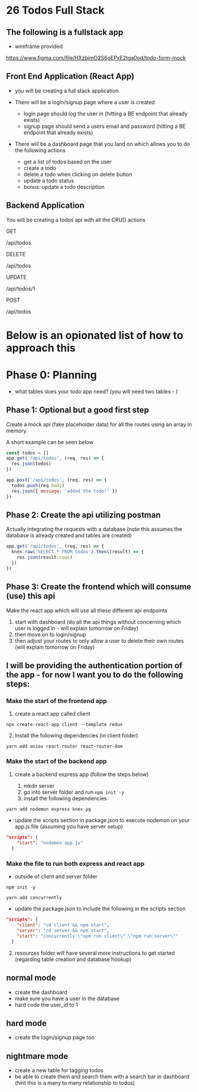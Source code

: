 # 26 Todos Full Stack

## The following is a fullstack app

- wireframe provided

https://www.figma.com/file/HXzbimO2S6gEPxE2tga0od/todo-form-mock

## Front End Application (React App)

- you will be creating a full stack application.

- There will be a login/signup page where a user is created
  - login page should log the user in (hitting a BE endpoint that already exists)
  - signup page should send a users email and password (hitting a BE endpoint that already exists)
- There will be a dashboard page that you land on which allows you to do the following actions

  - get a list of todos based on the user
  - create a todo
  - delete a todo when clicking on delete button
  - update a todo status
  - bonus: update a todo description

## Backend Application

You will be creating a todos api with all the CRUD actions

GET

/api/todos

DELETE

/api/todos

UPDATE

/api/todos/1

POST

/api/todos

# Below is an opionated list of how to approach this

# Phase 0: Planning

- what tables does your todo app need? (you will need two tables - )

## Phase 1: Optional but a good first step

Create a mock api (fake placeholder data) for all the routes using an array in memory.

A short example can be seen below

```js
const todos = []
app.get('/api/todos', (req, res) => {
  res.json(todos)
})

app.post('/api/todos', (req, res) => {
  todos.push(req.body)
  res.json({ message: 'added the todo!' })
})
```

## Phase 2: Create the api utilizing postman

Actually integrating the requests with a database (note this assumes the database is already created and tables are created)

```js
app.get('/api/todos', (req, res) => {
  knex.raw('SELECT * FROM todos').then((result) => {
    res.json(result.rows)
  })
})
```

## Phase 3: Create the frontend which will consume (use) this api

Make the react app which will use all these different api endpoints

1. start with dashboard (do all the api things without concerning which user is logged in - will explain tomorrow on Friday)
2. then move on to login/signup
3. then adjust your routes to only allow a user to delete their own routes (will explain tomorrow on Friday)

## I will be providing the authentication portion of the app - for now I want you to do the following steps:

### Make the start of the frontend app

1. create a react app called client

`npx create-react-app client --template redux`

2. Install the following dependencies (in client folder)

`yarn add axios react-router react-router-dom`

### Make the start of the backend app

1. create a backend express app (follow the steps below)

   1. mkdir server
   2. go into server folder and run `npm init -y`
   3. install the following dependencies

```bash
yarn add nodemon express knex pg
```

- update the scripts section in package.json to execute nodemon on your app.js file (assuming you have server setup)

```json
"scripts": {
    "start": "nodemon app.js"
  }
```

### Make the file to run both express and react app

- outside of client and server folder

`npm init -y`

`yarn add concurrently`

- update the package.json to include the following in the scripts section

```json
"scripts": {
    "client": "cd client && npm start",
    "server": "cd server && npm start",
    "start": "concurrently \"npm run client\" \"npm run server\""
  }
```

2. resources folder will have several more instructions to get started (regarding table creation and database hookup)

## normal mode

- create the dashboard
- make sure you have a user in the database
- hard code the user_id to 1

## hard mode

- create the login/signup page too

## nightmare mode

- create a new table for tagging todos
- be able to create them and search them with a search bar in dashboard (hint this is a many to many relationship to todos)
